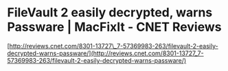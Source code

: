 <!--
id: 17214359931
link: http://tumblr.atmos.org/post/17214359931/filevault-2-easily-decrypted-warns-passware-macfixit
slug: filevault-2-easily-decrypted-warns-passware-macfixit
date: Tue Feb 07 2012 09:11:52 GMT-0800 (PST)
publish: 2012-02-07
tags: 
title: FileVault 2 easily decrypted, warns Passware | MacFixIt - CNET Reviews
-->


FileVault 2 easily decrypted, warns Passware | MacFixIt - CNET Reviews
======================================================================

[http://reviews.cnet.com/8301-13727\_7-57369983-263/filevault-2-easily-decrypted-warns-passware/](http://reviews.cnet.com/8301-13727_7-57369983-263/filevault-2-easily-decrypted-warns-passware/)

